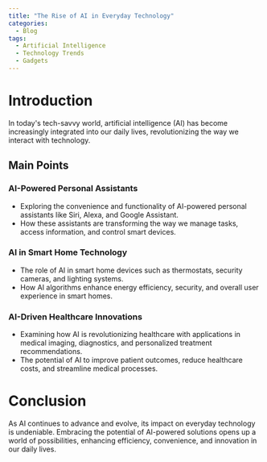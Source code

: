 ```yaml
---
title: "The Rise of AI in Everyday Technology"
categories:
  - Blog
tags:
  - Artificial Intelligence
  - Technology Trends
  - Gadgets
---
```


# Introduction
In today's tech-savvy world, artificial intelligence (AI) has become increasingly integrated into our daily lives, revolutionizing the way we interact with technology.

## Main Points
### AI-Powered Personal Assistants
- Exploring the convenience and functionality of AI-powered personal assistants like Siri, Alexa, and Google Assistant.
- How these assistants are transforming the way we manage tasks, access information, and control smart devices.

### AI in Smart Home Technology
- The role of AI in smart home devices such as thermostats, security cameras, and lighting systems.
- How AI algorithms enhance energy efficiency, security, and overall user experience in smart homes.

### AI-Driven Healthcare Innovations
- Examining how AI is revolutionizing healthcare with applications in medical imaging, diagnostics, and personalized treatment recommendations.
- The potential of AI to improve patient outcomes, reduce healthcare costs, and streamline medical processes.

# Conclusion
As AI continues to advance and evolve, its impact on everyday technology is undeniable. Embracing the potential of AI-powered solutions opens up a world of possibilities, enhancing efficiency, convenience, and innovation in our daily lives.